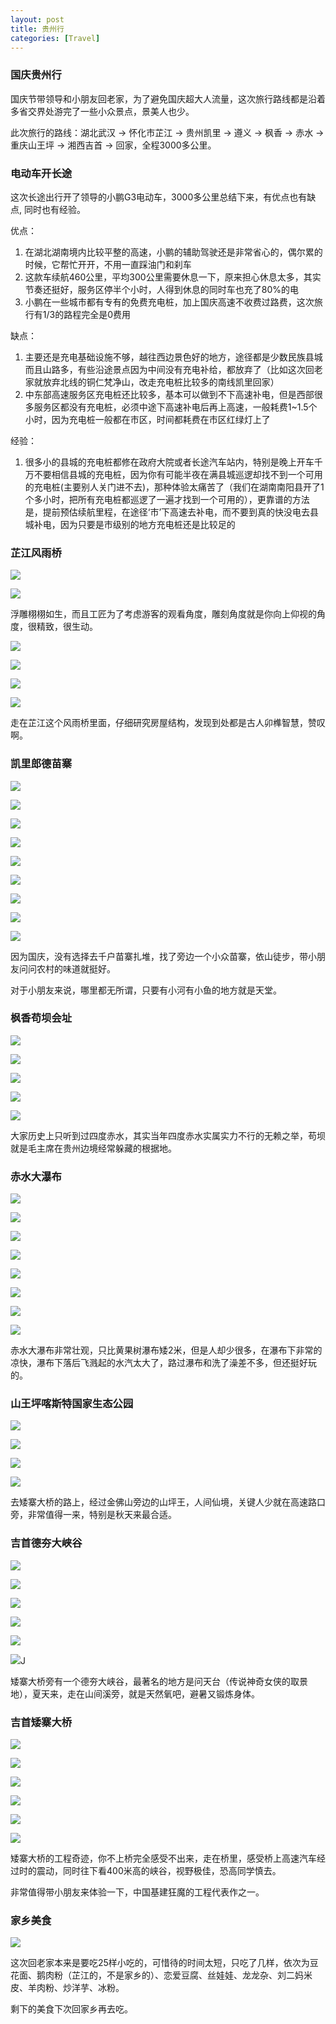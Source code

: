 ```yaml
---
layout: post
title: 贵州行
categories: [Travel]
---
```


### 国庆贵州行
国庆节带领导和小朋友回老家，为了避免国庆超大人流量，这次旅行路线都是沿着多省交界处游完了一些小众景点，景美人也少。

此次旅行的路线：湖北武汉 -> 怀化市芷江 -> 贵州凯里 -> 遵义 -> 枫香 -> 赤水 -> 重庆山王坪 -> 湘西吉首 -> 回家，全程3000多公里。

### 电动车开长途
这次长途出行开了领导的小鹏G3电动车，3000多公里总结下来，有优点也有缺点, 同时也有经验。

优点：
1. 在湖北湖南境内比较平整的高速，小鹏的辅助驾驶还是非常省心的，偶尔累的时候，它帮忙开开，不用一直踩油门和刹车
2. 这款车续航460公里，平均300公里需要休息一下，原来担心休息太多，其实节奏还挺好，服务区停半个小时，人得到休息的同时车也充了80%的电
3. 小鹏在一些城市都有专有的免费充电桩，加上国庆高速不收费过路费，这次旅行有1/3的路程完全是0费用

缺点：
1. 主要还是充电基础设施不够，越往西边景色好的地方，途径都是少数民族县城而且山路多，有些沿途景点因为中间没有充电补给，都放弃了（比如这次回老家就放弃北线的铜仁梵净山，改走充电桩比较多的南线凯里回家）
2. 中东部高速服务区充电桩还比较多，基本可以做到不下高速补电，但是西部很多服务区都没有充电桩，必须中途下高速补电后再上高速，一般耗费1~1.5个小时，因为充电桩一般都在市区，时间都耗费在市区红绿灯上了

经验：
1. 很多小的县城的充电桩都修在政府大院或者长途汽车站内，特别是晚上开车千万不要相信县城的充电桩，因为你有可能半夜在满县城巡逻却找不到一个可用的充电桩(主要别人关门进不去)，那种体验太痛苦了（我们在湖南南阳县开了1个多小时，把所有充电桩都巡逻了一遍才找到一个可用的），更靠谱的方法是，提前预估续航里程，在途径‘市’下高速去补电，而不要到真的快没电去县城补电，因为只要是市级别的地方充电桩还是比较足的

### 芷江风雨桥
![]({{site.url}}/pics/guizhou/IMG_20211001_091040_edit_22238388928377.jpg)

![]({{site.url}}/pics/guizhou/IMG_20211001_091250_edit_22335751893466.jpg)

浮雕栩栩如生，而且工匠为了考虑游客的观看角度，雕刻角度就是你向上仰视的角度，很精致，很生动。

![]({{site.url}}/pics/guizhou/IMG_20211001_092406_edit_22909719445462.jpg)

![]({{site.url}}/pics/guizhou/IMG_20211001_092626_edit_23041273129296.jpg)

![]({{site.url}}/pics/guizhou/IMG_20211001_093213_edit_25192331176884.jpg)

![]({{site.url}}/pics/guizhou/IMG_20211001_094040_edit_23672252572429.jpg)

走在芷江这个风雨桥里面，仔细研究房屋结构，发现到处都是古人卯榫智慧，赞叹啊。

### 凯里郎德苗寨
![]({{site.url}}/pics/guizhou/IMG_20211001_150402_edit_34513796483795.jpg)

![]({{site.url}}/pics/guizhou/IMG_20211001_153115_edit_35320282870131.jpg)

![]({{site.url}}/pics/guizhou/IMG_20211001_153402_edit_35483165063335.jpg)

![]({{site.url}}/pics/guizhou/IMG_20211001_154745_edit_36396063074654.jpg)

![]({{site.url}}/pics/guizhou/IMG_20211001_155809_edit_36090703332513.jpg)

![]({{site.url}}/pics/guizhou/IMG_20211001_162315_edit_36696347653254.jpg)

![]({{site.url}}/pics/guizhou/IMG_20211001_162811_edit_36894412173536.jpg)

![]({{site.url}}/pics/guizhou/IMG_20211001_162945_edit_36965355431338.jpg)

![]({{site.url}}/pics/guizhou/IMG_20211001_164541_edit_37324912632846.jpg)

因为国庆，没有选择去千户苗寨扎堆，找了旁边一个小众苗寨，依山徒步，带小朋友问问农村的味道就挺好。

对于小朋友来说，哪里都无所谓，只要有小河有小鱼的地方就是天堂。

### 枫香苟坝会址
![]({{site.url}}/pics/guizhou/IMG_20211003_113250_edit_78807923936933.jpg)

![]({{site.url}}/pics/guizhou/IMG_20211003_115451.jpg)

![]({{site.url}}/pics/guizhou/IMG_20211003_115617.jpg)

![]({{site.url}}/pics/guizhou/IMG_20211003_120102_edit_79328628483207.jpg)

![]({{site.url}}/pics/guizhou/IMG_20211003_121136_edit_79676238697738.jpg)

大家历史上只听到过四度赤水，其实当年四度赤水实属实力不行的无赖之举，苟坝就是毛主席在贵州边境经常躲藏的根据地。

### 赤水大瀑布
![]({{site.url}}/pics/guizhou/IMG_20211004_113308_edit_114216708747675.jpg)

![]({{site.url}}/pics/guizhou/IMG_20211004_121913_edit_114395276831502.jpg)

![]({{site.url}}/pics/guizhou/IMG_20211004_122041_edit_114469765293470.jpg)

![]({{site.url}}/pics/guizhou/IMG_20211004_122147_edit_114540190165334.jpg)

![]({{site.url}}/pics/guizhou/IMG_20211004_125507_edit_116059643293748.jpg)

![]({{site.url}}/pics/guizhou/IMG_20211004_130016_edit_116299787306732.jpg)

![]({{site.url}}/pics/guizhou/IMG_20211004_133413_edit_117399933595627.jpg)

![]({{site.url}}/pics/guizhou/IMG_20211004_133644_edit_117496785121133.jpg)

赤水大瀑布非常壮观，只比黄果树瀑布矮2米，但是人却少很多，在瀑布下非常的凉快，瀑布下落后飞溅起的水汽太大了，路过瀑布和洗了澡差不多，但还挺好玩的。

### 山王坪喀斯特国家生态公园
![]({{site.url}}/pics/guizhou/IMG_20211005_133553_edit_152082324313772.jpg)

![]({{site.url}}/pics/guizhou/IMG_20211005_140910_edit_153143796457881.jpg)

![]({{site.url}}/pics/guizhou/IMG_20211005_143150_edit_154413141860812.jpg)

![]({{site.url}}/pics/guizhou/IMG_20211001_102409_edit_25061498882649.jpg)

去矮寨大桥的路上，经过金佛山旁边的山坪王，人间仙境，关键人少就在高速路口旁，非常值得一来，特别是秋天来最合适。

### 吉首德夯大峡谷
![]({{site.url}}/pics/guizhou/IMG_20211006_102225_edit_176187741891865.jpg)

![]({{site.url}}/pics/guizhou/IMG_20211006_102512_edit_176350846271528.jpg)

![]({{site.url}}/pics/guizhou/IMG_20211006_115429_edit_178286729583732.jpg)

![]({{site.url}}/pics/guizhou/IMG_20211006_121000_edit_178982299065397.jpg)

![]({{site.url}}/pics/guizhou/IMG_20211006_135726_edit_181909347899846.jpg)

![]({{site.url}}/pics/guizhou/IMG_20211006_140325_edit_182011253935247.jpg)J

矮寨大桥旁有一个德夯大峡谷，最著名的地方是问天台（传说神奇女侠的取景地），夏天来，走在山间溪旁，就是天然氧吧，避暑又锻炼身体。

### 吉首矮寨大桥
![]({{site.url}}/pics/guizhou/IMG_20211006_151927_edit_185667722327918.jpg)

![]({{site.url}}/pics/guizhou/IMG_20211006_160047_edit_187009701275109.jpg)

![]({{site.url}}/pics/guizhou/IMG_20211006_160240_edit_187121009476134.jpg)

![]({{site.url}}/pics/guizhou/IMG_20211006_161622_edit_187813370384883.jpg)

![]({{site.url}}/pics/guizhou/IMG_20211006_164140_edit_188953185882625.jpg)

![]({{site.url}}/pics/guizhou/IMG_20211006_164918_edit_189417683001825.jpg)

矮寨大桥的工程奇迹，你不上桥完全感受不出来，走在桥里，感受桥上高速汽车经过时的震动，同时往下看400米高的峡谷，视野极佳，恐高同学慎去。

非常值得带小朋友来体验一下，中国基建狂魔的工程代表作之一。

### 家乡美食
![]({{site.url}}/pics/guizhou/IMG_20211006_164918_edit_389417683001825.jpg)

这次回老家本来是要吃25样小吃的，可惜待的时间太短，只吃了几样，依次为豆花面、鹅肉粉（芷江的，不是家乡的）、恋爱豆腐、丝娃娃、龙龙杂、刘二妈米皮、羊肉粉、炒洋芋、冰粉。

剩下的美食下次回家乡再去吃。
